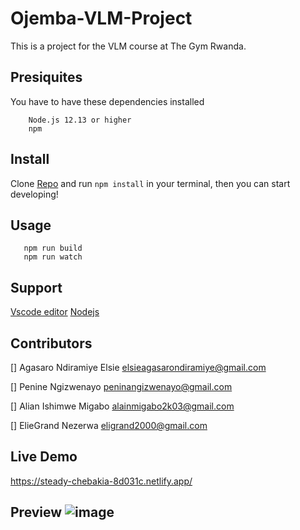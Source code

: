 # Ojemba-VLM-Project
This is a project for the VLM course at The Gym Rwanda.

## Presiquites
You have to have these dependencies installed 
```
    Node.js 12.13 or higher
    npm 
```

## Install
Clone [Repo](https://github.com/Nezerwa/Ojemba-VLM-Project) and run `npm install` in your terminal, then you can start developing!

## Usage
```
   npm run build
   npm run watch
```

## Support 

[Vscode editor](https://code.visualstudio.com/)
[Nodejs](https://nodejs.org/en)


## Contributors
[] Agasaro Ndiramiye Elsie elsieagasarondiramiye@gmail.com

[] Penine Ngizwenayo peninangizwenayo@gmail.com

[] Alian Ishimwe Migabo alainmigabo2k03@gmail.com

[] ElieGrand Nezerwa eligrand2000@gmail.com

## Live Demo
https://steady-chebakia-8d031c.netlify.app/

## Preview ![image](https://github.com/Nezerwa/Ojemba-VLM-Project/assets/78850411/801cf5ac-73a6-48a9-b12b-8550280bcdf1)



